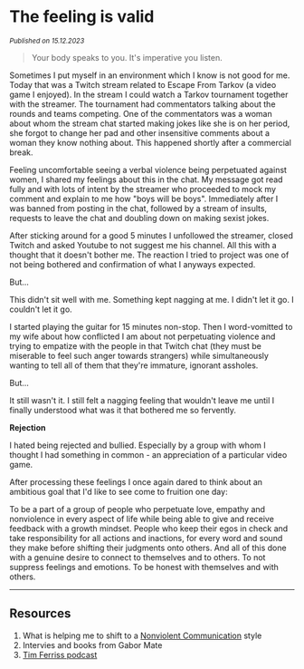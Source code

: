 # The feeling is valid
<small><em>Published on <date>15.12.2023</date></em></small>

> Your body speaks to you. It's imperative you listen.

Sometimes I put myself in an environment which I know is not good for me. Today that was a Twitch stream related to Escape From Tarkov (a video game I enjoyed). In the stream I could watch a Tarkov tournament together with the streamer. The tournament had commentators talking about the rounds and teams competing. One of the commentators was a woman about whom the stream chat started making jokes like she is on her period, she forgot to change her pad and other insensitive comments about a woman they know nothing about. This happened shortly after a commercial break.

Feeling uncomfortable seeing a verbal violence being perpetuated against women, I shared my feelings about this in the chat. My message got read fully and with lots of intent by the streamer who proceeded to mock my comment and explain to me how "boys will be boys". Immediately after I was banned from posting in the chat, followed by a stream of insults, requests to leave the chat and doubling down on making sexist jokes.

After sticking around for a good 5 minutes I unfollowed the streamer, closed Twitch and asked Youtube to not suggest me his channel. All this with a thought that it doesn't bother me. The reaction I tried to project was one of not being bothered and confirmation of what I anyways expected.

But...

This didn't sit well with me. Something kept nagging at me.
I didn't let it go. I couldn't let it go.

I started playing the guitar for 15 minutes non-stop. Then I word-vomitted to my wife about how conflicted I am about not perpetuating violence and trying to empatize with the people in that Twitch chat (they must be miserable to feel such anger towards strangers) while simultaneously wanting to tell all of them that they're immature, ignorant assholes.

But...

It still wasn't it. I still felt a nagging feeling that wouldn't leave me until I finally understood what was it that bothered me so fervently.

**Rejection**

I hated being rejected and bullied. Especially by a group with whom I thought I had something in common - an appreciation of a particular video game.

After processing these feelings I once again dared to think about an ambitious goal that I'd like to see come to fruition one day:

To be a part of a group of people who perpetuate love, empathy and nonviolence in every aspect of life while being able to give and receive feedback with a growth mindset. People who keep their egos in check and take responsibility for all actions and inactions, for every word and sound they make before shifting their judgments onto others. And all of this done with a genuine desire to connect to themselves and to others. To not suppress feelings and emotions. To be honest with themselves and with others.

<hr />

## Resources
1. What is helping me to shift to a [Nonviolent Communication](https://www.amazon.com/Nonviolent-Communication-Language-Life-Changing-Relationships/dp/189200528X) style
2. Intervies and books from Gabor Mate
3. [Tim Ferriss podcast](tim.blog)
